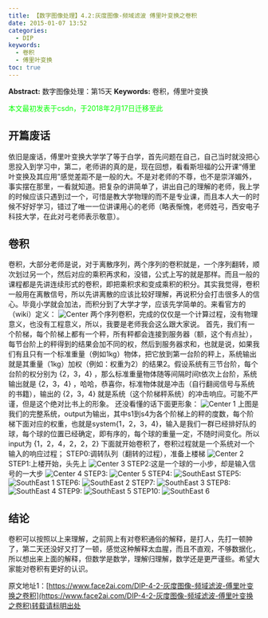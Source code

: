 ```yaml
---
title: 【数字图像处理】4.2:灰度图像-频域滤波 傅里叶变换之卷积
date: 2015-01-07 13:52
categories:
  - DIP
keywords:
  - 卷积
  - 傅里叶变换
toc: true
---
```

**Abstract:** 数字图像处理：第15天
**Keywords:** 卷积，傅里叶变换
<!--more-->
<font color="00FF00">本文最初发表于csdn，于2018年2月17日迁移至此</font>
## 开篇废话
依旧是废话，傅里叶变换大学学了等于白学，首先问题在自己，自己当时就没把心思投入到学习中，第二，老师讲的真的是，现在回想，看看斯坦福的公开课“傅里叶变换及其应用”感觉差距不是一般的大。不是对老师的不尊，也不是崇洋媚外，事实摆在那里，一看就知道。把复杂的讲简单了，讲出自己的理解的老师，我上学的时候应该只遇到过一个，可惜是教大学物理的而不是专业课，而且本人大一的时候不好好学习，错过了唯一一位讲课用心的老师（略表惭愧，老师姓弓，西安电子科技大学，在此对弓老师表示敬意）。
## 卷积
卷积，大部分老师是说，对于离散序列，两个序列的卷积就是，一个序列翻转，顺次划过另一个，然后对应的乘积再求和，没错，公式上写的就是那样。而且一般的课程都是先讲连续形式的卷积，即把乘积求和变成乘积的积分。其实我觉得，卷积一般用在离散信号，所以先讲离散的应该比较好理解，再说积分会打击很多人的信心。毕竟小学就会加法，而积分到了大学才学，应该先学简单的。来看官方的（wiki）定义：
![Center][]
两个序列卷积，完成的仅仅是一个计算过程，没有物理意义，也没有工程意义，所以，我要是老师我会这么跟大家说。
首先，我们有一个阶梯，每个阶梯上都有一个秤，所有秤都会连接到服务器（额，这个有点扯），每节台阶上的秤得到的结果会加不同的权，然后到服务器求和，也就是说，如果我们有且只有一个标准重量（例如1kg）物体，把它放到第一台阶的秤上，系统输出就是其重量（1kg）加权（例如：权重为2）的结果2。假设系统有三节台阶，每个台阶的权分别为 $\{2，3，4\}$ ，那么标准重量物体随等间隔时间t依次上台阶，系统输出就是 $\{2，3，4\}$ ，哈哈，恭喜你，标准物体就是冲击（自行翻阅信号与系统的书籍），输出的 $\{2，3，4\}$ 就是系统（这个阶梯秤系统）的冲击响应。可能不严谨，但是这个绝对比书上的形象。
还没看懂的话下面更形象：
![Center 1][]
上图是我们的完整系统，output为输出，其中s1到s4为各个阶梯上的秤的度数，每个阶梯下面对应的权重，也就是system\{1，2，3，4\}，输入是我们一群已经排好队的球，每个球的位置已经确定，即有序的，每个球的重量一定，不随时间变化。所以input为 $\{1，2，4，2，2，2\}$ 下面就开始卷积了，卷积过程就是一个系统对一个输入的响应过程；
STEP0:调转队列（翻转的过程），准备上楼梯
![Center 2][]
STEP1:上楼开始，头先上
![Center 3][]
STEP2:这是一个球的一小步，却是输入信号的一大步
![Center 4][]
STEP3:
![Center 5][]
STEP4:
![SouthEast][]
STEP5:
![SouthEast 1][]
STEP6:
![SouthEast 2][]
STEP7:
![SouthEast 3][]
STEP8:
![SouthEast 4][]
STEP9:
![SouthEast 5][]
STEP10:
![SouthEast 6][]
## 结论
卷积可以按照以上来理解，之前网上有对卷积通俗的解释，是打人，先打一顿肿了，第二天还没好又打了一顿，感觉这种解释太血腥，而且不直观，不够数据化，所以想出来上面的解释，但数学是数学，理解归理解，数学还是更严谨些。希望大家能对卷积有更好的认识。


[Center]: https://tony4ai-1251394096.cos.ap-hongkong.myqcloud.com/blog_images/DIP-4-2-灰度图像-频域滤波-傅里叶变换之卷积/20150107135516150.png
[Center 1]: https://tony4ai-1251394096.cos.ap-hongkong.myqcloud.com/blog_images/DIP-4-2-灰度图像-频域滤波-傅里叶变换之卷积/20150107121954906.png
[Center 2]: https://tony4ai-1251394096.cos.ap-hongkong.myqcloud.com/blog_images/DIP-4-2-灰度图像-频域滤波-傅里叶变换之卷积/20150107123112006.png
[Center 3]: https://tony4ai-1251394096.cos.ap-hongkong.myqcloud.com/blog_images/DIP-4-2-灰度图像-频域滤波-傅里叶变换之卷积/20150107123541153.png
[Center 4]: https://tony4ai-1251394096.cos.ap-hongkong.myqcloud.com/blog_images/DIP-4-2-灰度图像-频域滤波-傅里叶变换之卷积/20150107123638078.png
[Center 5]: https://tony4ai-1251394096.cos.ap-hongkong.myqcloud.com/blog_images/DIP-4-2-灰度图像-频域滤波-傅里叶变换之卷积/20150107123725252.png
[SouthEast]: https://tony4ai-1251394096.cos.ap-hongkong.myqcloud.com/blog_images/DIP-4-2-灰度图像-频域滤波-傅里叶变换之卷积/20150107123750181.png
[SouthEast 1]: https://tony4ai-1251394096.cos.ap-hongkong.myqcloud.com/blog_images/DIP-4-2-灰度图像-频域滤波-傅里叶变换之卷积/20150107123755859.png
[SouthEast 2]: https://tony4ai-1251394096.cos.ap-hongkong.myqcloud.com/blog_images/DIP-4-2-灰度图像-频域滤波-傅里叶变换之卷积/20150107123821562.png
[SouthEast 3]: https://tony4ai-1251394096.cos.ap-hongkong.myqcloud.com/blog_images/DIP-4-2-灰度图像-频域滤波-傅里叶变换之卷积/20150107123855234.png
[SouthEast 4]: https://tony4ai-1251394096.cos.ap-hongkong.myqcloud.com/blog_images/DIP-4-2-灰度图像-频域滤波-傅里叶变换之卷积/20150107123919343.png
[SouthEast 5]: https://tony4ai-1251394096.cos.ap-hongkong.myqcloud.com/blog_images/DIP-4-2-灰度图像-频域滤波-傅里叶变换之卷积/20150107124052202.png
[SouthEast 6]: https://tony4ai-1251394096.cos.ap-hongkong.myqcloud.com/blog_images/DIP-4-2-灰度图像-频域滤波-傅里叶变换之卷积/20150107124053515.png





原文地址1：[https://www.face2ai.com/DIP-4-2-灰度图像-频域滤波-傅里叶变换之卷积](https://www.face2ai.com/DIP-4-2-灰度图像-频域滤波-傅里叶变换之卷积)转载请标明出处

